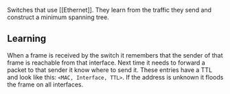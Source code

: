 Switches that use [[Ethernet]]. They learn from the traffic they send and construct a minimum spanning tree.

## Learning
When a frame is received by the switch it remembers that the sender of that frame is reachable from that interface. Next time it needs to forward a packet to that sender it know where to send it. These entries have a TTL and look like this: `<MAC, Interface, TTL>`. If the address is unknown it floods the frame on all interfaces.